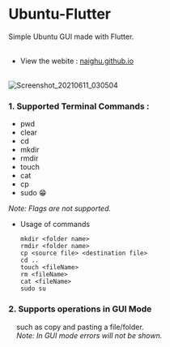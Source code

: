 # Ubuntu-Flutter

Simple Ubuntu GUI made with Flutter.<br><br>
* View the webite : 
<a href="https://naighu.github.io/#/">naighu.github.io</a><br><br>

![Screenshot_20210611_030504](https://user-images.githubusercontent.com/55966649/121559509-420a1800-ca34-11eb-8269-6b634fafc931.png)

<h3>1. Supported Terminal Commands :</h3>

- pwd
- clear
- cd
- mkdir
- rmdir
- touch
- cat
- cp
- sudo 😁

<i>Note: Flags are not supported.</i>

- Usage of commands

  `mkdir <folder name>`<br>
  `rmdir <folder name>`<br>
  `cp <source file> <destination file>`<br>
  `cd ..`<br>
  `touch <fileName>`<br>
  `rm <fileName>`<br>
  `cat <fileName>`<br>
  `sudo su`<br>

<h3>2. Supports operations in GUI Mode </h3>
&nbsp&nbsp&nbsp    such as copy and pasting a file/folder. <br>
&nbsp&nbsp&nbsp  <i>Note: In GUI mode errors will not be shown.</i>
